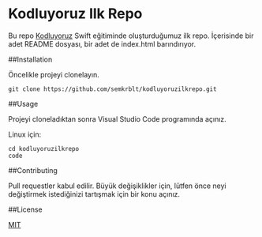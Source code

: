 # Kodluyoruz Ilk Repo

Bu repo [Kodluyoruz](https://kodluyoruz.org/) Swift eğitiminde oluşturduğumuz ilk repo. İçerisinde bir adet README dosyası, bir adet de index.html barındırıyor.

##Installation

Öncelikle projeyi clonelayın.

```
git clone https://github.com/semkrblt/kodluyoruzilkrepo.git
```

##Usage

Projeyi cloneladıktan sonra Visual Studio Code programında açınız.

Linux için:

```
cd kodluyoruzilkrepo
code
```

##Contributing

Pull requestler kabul edilir. Büyük değişiklikler için, lütfen önce neyi değiştirmek istediğinizi tartışmak için bir konu açınız.

##License

[MIT](https://choosealicense.com/licenses/mit/)

